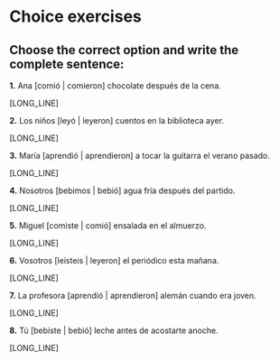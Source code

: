# Choice exercises

## Choose the correct option and write the complete sentence:

**1.** Ana [comió | comieron] chocolate después de la cena.

[LONG_LINE]

**2.** Los niños [leyó | leyeron] cuentos en la biblioteca ayer.

[LONG_LINE]

**3.** María [aprendió | aprendieron] a tocar la guitarra el verano pasado.

[LONG_LINE]

**4.** Nosotros [bebimos | bebió] agua fría después del partido.

[LONG_LINE]

**5.** Miguel [comiste | comió] ensalada en el almuerzo.

[LONG_LINE]

**6.** Vosotros [leísteis | leyeron] el periódico esta mañana.

[LONG_LINE]

**7.** La profesora [aprendió | aprendieron] alemán cuando era joven.

[LONG_LINE]

**8.** Tú [bebiste | bebió] leche antes de acostarte anoche.

[LONG_LINE]